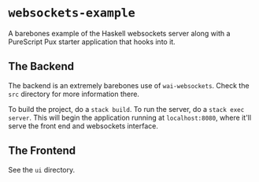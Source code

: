 # `websockets-example`

A barebones example of the Haskell websockets server along with a PureScript
Pux starter application that hooks into it.

## The Backend

The backend is an extremely barebones use of `wai-websockets`. Check the `src`
directory for more information there.

To build the project, do a `stack build`. To run the server, do a `stack exec
server`. This will begin the application running at `localhost:8080`, where
it'll serve the front end and websockets interface.

## The Frontend

See the `ui` directory.
